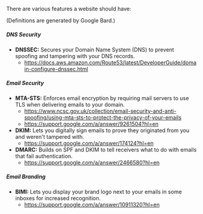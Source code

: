 There are various features a website should have:

(Definitions are generated by Google Bard.)

##### DNS Security

- **DNSSEC:** Secures your Domain Name System (DNS) to prevent spoofing and tampering with your DNS records.
	- https://docs.aws.amazon.com/Route53/latest/DeveloperGuide/domain-configure-dnssec.html

##### Email Security

- **MTA-STS:** Enforces email encryption by requiring mail servers to use TLS when delivering emails to your domain.
	- https://www.ncsc.gov.uk/collection/email-security-and-anti-spoofing/using-mta-sts-to-protect-the-privacy-of-your-emails
	- https://support.google.com/a/answer/9261504?hl=en
- **DKIM:** Lets you digitally sign emails to prove they originated from you and weren't tampered with.
	- https://support.google.com/a/answer/174124?hl=en
- **DMARC:** Builds on SPF and DKIM to tell receivers what to do with emails that fail authentication.
	- https://support.google.com/a/answer/2466580?hl=en

##### Email Branding

- **BIMI:** Lets you display your brand logo next to your emails in some inboxes for increased recognition.
	- https://support.google.com/a/answer/10911320?hl=en